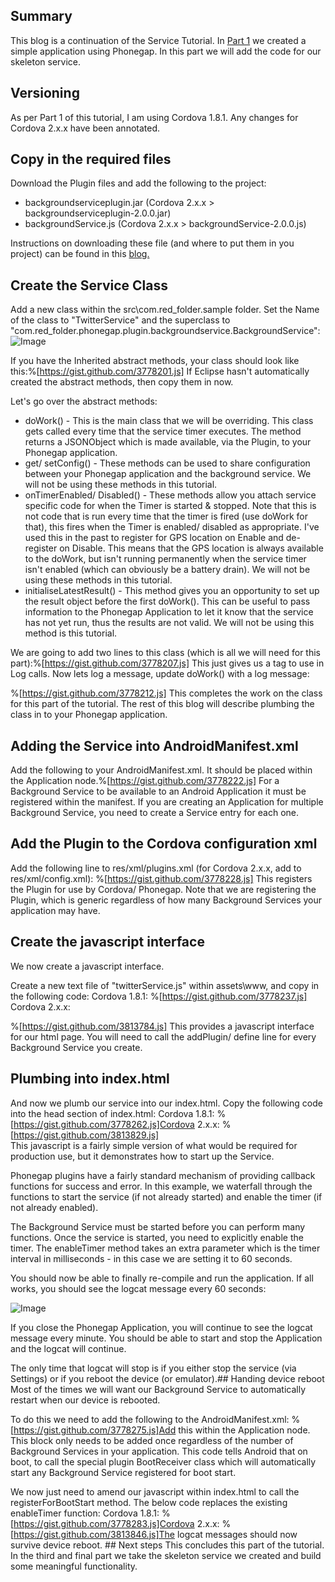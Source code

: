 ## Summary
This blog is a continuation of the Service Tutorial.
In [Part 1](http://red-folder.blogspot.com/2012/09/phonegap-service-tutorial-part-1.html) we created a simple application using Phonegap.  In this part we will add the code for our skeleton service.
## Versioning
As per Part 1 of this tutorial, I am using Cordova 1.8.1.  Any changes for Cordova 2.x.x have been annotated.

## Copy in the required files
Download the Plugin files and add the following to the project:
* backgroundserviceplugin.jar (Cordova 2.x.x > backgroundserviceplugin-2.0.0.jar)
* backgroundService.js (Cordova 2.x.x > backgroundService-2.0.0.js)

Instructions on downloading these file (and where to put them in you project) can be found in this [blog.](http://red-folder.blogspot.com/2012/09/phonegap-android-background-service.html)

## Create the Service Class
Add a new class within the src\com.red_folder.sample folder.  Set the Name of the class to "TwitterService" and the superclass to "com.red_folder.phonegap.plugin.backgroundservice.BackgroundService":
![Image](/media/blog/phonegap-service-tutorial-part-2/Image1.png)


If you have the Inherited abstract methods, your class should look like this:%[https://gist.github.com/3778201.js] If Eclipse hasn't automatically created the abstract methods, then copy them in now.  

Let's go over the abstract methods:

* doWork() - This is the main class that we will be overriding.  This class gets called every time that the service timer executes.  The method returns a JSONObject which is made available, via the Plugin, to your Phonegap application.
* get/ setConfig() - These methods can be used to share configuration between your Phonegap application and the background service.  We will not be using these methods in this tutorial.
* onTimerEnabled/ Disabled() - These methods allow you attach service specific code for when the Timer is started &amp; stopped.  Note that this is not code that is run every time that the timer is fired (use doWork for that), this fires when the Timer is enabled/ disabled as appropriate.  I've used this in the past to register for GPS location on Enable and de-register on Disable.  This means that the GPS location is always available to the doWork, but isn't running permanently when the service timer isn't enabled (which can obviously be a battery drain).  We will not be using these methods in this tutorial.
* initialiseLatestResult() - This method gives you an opportunity to set up the result object before the first doWork().  This can be useful to pass information to the Phonegap Application to let it know that the service has not yet run, thus the results are not valid.  We will not be using this method is this tutorial.

We are going to add two lines to this class (which is all we will need for this part):%[https://gist.github.com/3778207.js] 
This just gives us a tag to use in Log calls.
Now lets log a message, update doWork() with a log message:

%[https://gist.github.com/3778212.js] This completes the work on the class for this part of the tutorial.  The rest of this blog will describe plumbing the class in to your Phonegap application.

## Adding the Service into AndroidManifest.xml
Add the following to your AndroidManifest.xml.  It should be placed within the Application node.%[https://gist.github.com/3778222.js] 
For a Background Service to be available to an Android Application it must be registered within the manifest.  If you are creating an Application for multiple Background Service, you need to create a Service entry for each one.

## Add the Plugin to the Cordova configuration xml
Add the following line to res/xml/plugins.xml (for Cordova 2.x.x, add to res/xml/config.xml):
%[https://gist.github.com/3778228.js] This registers the Plugin for use by Cordova/ Phonegap.  Note that we are registering the Plugin, which is generic regardless of how many Background Services your application may have.

## Create the javascript interface
We now create a javascript interface.

Create a new text file of "twitterService.js" within assets\www, and copy in the following code:
Cordova 1.8.1: 
%[https://gist.github.com/3778237.js] Cordova 2.x.x:


%[https://gist.github.com/3813784.js]  This provides a javascript interface for our html page.  You will need to call the addPlugin/ define line for every Background Service you create. 

## Plumbing into index.html
And now we plumb our service into our index.html.  Copy the following code into the head section of index.html:
Cordova 1.8.1: %[https://gist.github.com/3778262.js]Cordova 2.x.x: %[https://gist.github.com/3813829.js]<br/>This javascript is a fairly simple version of what would be required for production use, but it demonstrates how to start up the Service.

Phonegap plugins have a fairly standard mechanism of providing callback functions for success and error.  In this example, we waterfall through the functions to start the service (if not already started) and enable the timer (if not already enabled).

The Background Service must be started before you can perform many functions.  Once the service is started, you need to explicitly enable the timer.  The enableTimer method takes an extra parameter which is the timer interval in milliseconds - in this case we are setting it to 60 seconds.

You should now be able to finally re-compile and run the application.  If all works, you should see the logcat message every 60 seconds:

![Image](/media/blog/phonegap-service-tutorial-part-2/Image2.png)

If you close the Phonegap Application, you will continue to see the logcat message every minute.  You should be able to start and stop the Application and the logcat will continue.

The only time that logcat will stop is if you either stop the service (via Settings) or if you reboot the device (or emulator).## Handing device reboot
Most of the times we will want our Background Service to automatically restart when our device is rebooted.

To do this we need to add the following to the AndroidManifest.xml:
%[https://gist.github.com/3778275.js]Add this within the Application node.  This block only needs to be added once regardless of the number of Background Services in your application.  This code tells Android that on boot, to call the special plugin BootReceiver class which will automatically start any Background Service registered for boot start.

We now just need to amend our javascript within index.html to call the registerForBootStart method.  The below code replaces the existing enableTimer function:
Cordova 1.8.1: %[https://gist.github.com/3778283.js]Cordova 2.x.x: %[https://gist.github.com/3813846.js]The logcat messages should now survive device reboot. ## Next steps 
This concludes this part of the tutorial.  In the third and final part we take the skeleton service we created and build some meaningful functionality. 